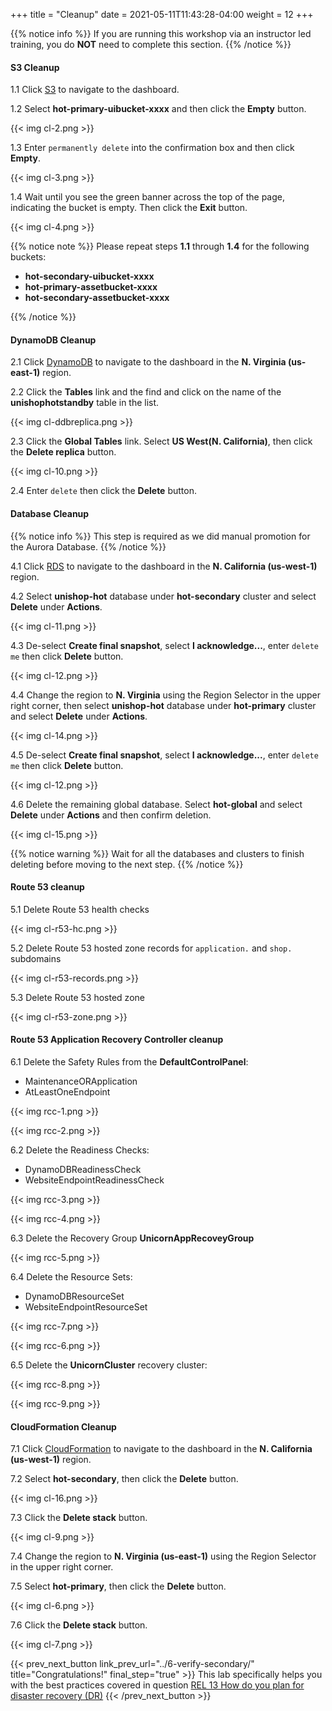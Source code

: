 +++
title = "Cleanup"
date =  2021-05-11T11:43:28-04:00
weight = 12
+++

{{% notice info %}}
If you are running this workshop via an instructor led training, you do **NOT** need to complete this section.
{{% /notice %}}

#### S3 Cleanup

1.1 Click [S3](https://us-east-1.console.aws.amazon.com/s3/home?region=us-east-1#/) to navigate to the dashboard.

1.2 Select **hot-primary-uibucket-xxxx** and then click the **Empty** button.

{{< img cl-2.png >}}

1.3 Enter `permanently delete` into the confirmation box and then click **Empty**.

{{< img cl-3.png >}}

1.4 Wait until you see the green banner across the top of the page, indicating the bucket is empty. Then click the **Exit** button.

{{< img cl-4.png >}}

{{% notice note %}}
Please repeat steps **1.1** through **1.4** for the following buckets:

- **hot-secondary-uibucket-xxxx**
- **hot-primary-assetbucket-xxxx**
- **hot-secondary-assetbucket-xxxx**

{{% /notice %}}

#### DynamoDB Cleanup

2.1 Click [DynamoDB](https://us-east-1.console.aws.amazon.com/dynamodb/home?region=us-east-1#/) to navigate to the dashboard in the **N. Virginia (us-east-1)** region.

2.2 Click the **Tables** link and the find and click on the name of the **unishophotstandby** table in the list.

{{< img cl-ddbreplica.png >}}

2.3 Click the **Global Tables** link.  Select **US West(N. California)**, then click the **Delete replica** button.

{{< img cl-10.png >}}

2.4 Enter `delete` then click the **Delete** button.

#### Database Cleanup

{{% notice info %}}
This step is required as we did manual promotion for the Aurora Database.
{{% /notice %}}

4.1 Click [RDS](https://us-west-1.console.aws.amazon.com/rds/home?region=us-west-1#databases:) to navigate to the dashboard in the **N. California (us-west-1)** region.

4.2 Select **unishop-hot** database under **hot-secondary** cluster and select **Delete** under **Actions**.

{{< img cl-11.png >}}

4.3 De-select **Create final snapshot**, select **I acknowledge...**, enter `delete me` then click **Delete** button.

{{< img cl-12.png >}}

4.4 Change the region to **N. Virginia** using the Region Selector in the upper right corner, then select **unishop-hot** database under **hot-primary** cluster and select **Delete** under **Actions**.

{{< img cl-14.png >}}

4.5 De-select **Create final snapshot**, select **I acknowledge...**, enter `delete me` then click **Delete** button.

{{< img cl-12.png >}}

4.6 Delete the remaining global database. Select **hot-global** and select **Delete** under **Actions** and then confirm deletion.

{{< img cl-15.png >}}

{{% notice warning %}}
Wait for all the databases and clusters to finish deleting before moving to the next step.
{{% /notice %}}

#### Route 53 cleanup

5.1 Delete Route 53 health checks

{{< img cl-r53-hc.png >}}

5.2 Delete Route 53 hosted zone records for `application.` and `shop.` subdomains

{{< img cl-r53-records.png >}}

5.3 Delete Route 53 hosted zone

{{< img cl-r53-zone.png >}}

#### Route 53 Application Recovery Controller cleanup

6.1 Delete the Safety Rules from the **DefaultControlPanel**:
* MaintenanceORApplication
* AtLeastOneEndpoint

{{< img rcc-1.png >}}

{{< img rcc-2.png >}}

6.2 Delete the Readiness Checks:
* DynamoDBReadinessCheck
* WebsiteEndpointReadinessCheck

{{< img rcc-3.png >}}

{{< img rcc-4.png >}}

6.3 Delete the Recovery Group **UnicornAppRecoveyGroup**

{{< img rcc-5.png >}}

6.4 Delete the Resource Sets:
* DynamoDBResourceSet
* WebsiteEndpointResourceSet

{{< img rcc-7.png >}}

{{< img rcc-6.png >}}

6.5 Delete the **UnicornCluster** recovery cluster:

{{< img rcc-8.png >}}

{{< img rcc-9.png >}}



#### CloudFormation Cleanup

7.1 Click [CloudFormation](https://us-west-1.console.aws.amazon.com/cloudformation/home?region=us-west-1#/) to navigate to the dashboard in the **N. California (us-west-1)** region.

7.2 Select **hot-secondary**, then click the **Delete** button.

{{< img cl-16.png >}}

7.3 Click the **Delete stack** button.

{{< img cl-9.png >}}

7.4 Change the region to **N. Virginia (us-east-1)** using the Region Selector in the upper right corner.

7.5 Select **hot-primary**, then click the **Delete** button.

{{< img cl-6.png >}}

7.6 Click the **Delete stack** button.

{{< img cl-7.png >}}

{{< prev_next_button link_prev_url="../6-verify-secondary/" title="Congratulations!" final_step="true" >}}
This lab specifically helps you with the best practices covered in question [REL 13  How do you plan for disaster recovery (DR)](https://docs.aws.amazon.com/wellarchitected/latest/framework/a-failure-management.html)
{{< /prev_next_button >}}

